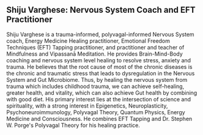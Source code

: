 ## Shiju Varghese: Nervous System Coach and EFT Practitioner 

Shiju Varghese is a trauma-informed, polyvagal-informed Nervous System coach, Energy Medicine Healing practitioner, Emotional Freedom Techniques (EFT) Tapping practitioner, and practitioner and teacher of Mindfulness and Vipassanā Meditation. He provides Brain-Mind-Body coaching and nervous system level healing to resolve stress, anxiety and trauma. He believes that the root cause of most of the chronic diseases is the chronic and traumatic stress that leads to dysregulation in the Nervous System and Gut Microbiome. Thus, by healing the nervous system from trauma which includes childhood trauma, we can achieve self-healing, greater health, and vitality, which can also achieve Gut health by combining with good diet. His primary interest lies at the intersection of science and spirituality, with a strong interest in Epigenetics, Neuroplasticity, Psychoneuroimmunology, Polyvagal Theory, Quantum Physics, Energy Medicine and Consciousness. He combines EFT Tapping and Dr. Stephen W. Porge's Polyvagal Theory for his healing practice.
